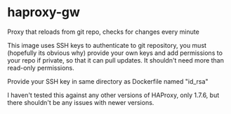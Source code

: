 # haproxy-gw
Proxy that reloads from git repo, checks for changes every minute


This image uses SSH keys to authenticate to git repository, you must (hopefully its obvious why) provide your own keys and add permissions to your repo if private, so that it can pull updates. It shouldn't need more than read-only permissions. 

Provide your SSH key in same directory as Dockerfile named "id_rsa"

I haven't tested this against any other versions of HAProxy, only 1.7.6, but there shouldn't be any issues with newer versions.
